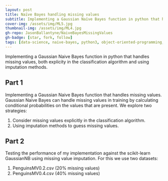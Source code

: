```yaml
---
layout: post
title: Naïve Bayes handling missing values
subtitle: Implementing a Gaussian Naïve Bayes function in python that handles missing values
cover-img: /assets/img/ML5.jpg
thumbnail-img: /assets/img/ML4.jpg
gh-repo: JasonBallantyne/NaiveBayesMissingValues
gh-badge: [star, fork, follow]
tags: [data-science, naive-bayes, python3, object-oriented-programming, sklearn]
---
```

Implementing a Gaussian Naive Bayes function in python that handles missing values, both explicity in the classification algorithm and using imputation methods.

## Part 1
Implementing a Gaussian Naive Bayes function that handles missing values. Gaussian Naive Bayes can handle missing values in training by calculating conditional probabilities on the values that are present. We explore two strategies:
1. Consider missing values explicitly in the classification algorithm.
2. Using imputation methods to guess missing values.

## Part 2
Testing the performance of my implementation against the scikit-learn GaussianNB using missing value imputation. For this we use two datasets:
1. PenguinsMV0.2.csv (20% missing values)
2. PenguinsMV0.4.csv (40% missing values)
